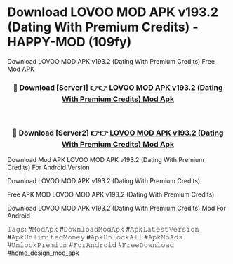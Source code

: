 # Download LOVOO MOD APK v193.2 (Dating With Premium Credits) - HAPPY-MOD (109fy)
Download LOVOO MOD APK v193.2 (Dating With Premium Credits) Free Mod APK

<div align="center">
<h3>🔴 Download [Server1] 👉👉 <a href="https://apkcomod.com?title=LOVOO_MOD_APK_v193.2_(Dating_With_Premium_Credits)">LOVOO MOD APK v193.2 (Dating With Premium Credits) Mod Apk</a></h3><br>

<h3>🔴 Download [Server2] 👉👉 <a href="https://apkcomod.com?title=LOVOO_MOD_APK_v193.2_(Dating_With_Premium_Credits)">LOVOO MOD APK v193.2 (Dating With Premium Credits) Mod Apk</a></h3>
</div>


Download Mod APK LOVOO MOD APK v193.2 (Dating With Premium Credits) For Android Version

Download LOVOO MOD APK v193.2 (Dating With Premium Credits) 

Free APK MOD LOVOO MOD APK v193.2 (Dating With Premium Credits) 

Download LOVOO MOD APK v193.2 (Dating With Premium Credits) Mod For Android

𝚃𝚊𝚐𝚜: #𝙼𝚘𝚍𝙰𝚙𝚔 #𝙳𝚘𝚠𝚗𝚕𝚘𝚊𝚍𝙼𝚘𝚍𝙰𝚙𝚔 #𝙰𝚙𝚔𝙻𝚊𝚝𝚎𝚜𝚝𝚅𝚎𝚛𝚜𝚒𝚘𝚗 #𝙰𝚙𝚔𝚄𝚗𝚕𝚒𝚖𝚒𝚝𝚎𝚍𝙼𝚘𝚗𝚎𝚢 #𝙰𝚙𝚔𝚄𝚗𝚕𝚘𝚌𝚔𝙰𝚕𝚕 #𝙰𝚙𝚔𝙽𝚘𝙰𝚍𝚜 #𝚄𝚗𝚕𝚘𝚌𝚔𝙿𝚛𝚎𝚖𝚒𝚞𝚖 #𝙵𝚘𝚛𝙰𝚗𝚍𝚛𝚘𝚒𝚍 #𝙵𝚛𝚎𝚎𝙳𝚘𝚠𝚗𝚕𝚘𝚊𝚍 #home_design_mod_apk